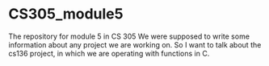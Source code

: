 # CS305_module5
The repository for module 5 in CS 305
 We were supposed to write some information about any project we are working on. 
 So I want to talk about the cs136 project, in which we are operating with functions in C. 
